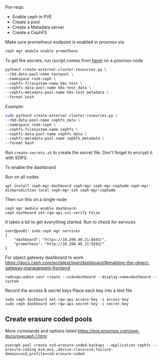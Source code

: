 Pre-reqs:

* Enable ceph in PVE
* Create a pool
* Create a Metadata server
* Create a CephFS

Make sure prometheus endpoint is enabled in proxmox via
```bash
ceph mgr module enable prometheus
```

To get the secrets, run
(script comes from [here](https://github.com/rook/rook/raw/master/deploy/examples/create-external-cluster-resources.py)) on a proxmox node
```bash
python3 create-external-cluster-resources.py \
--rbd-data-pool-name testpool \
--namespace rook-ceph \
--cephfs-filesystem-name k8s-test \
--cephfs-data-pool-name k8s-test_data \
--cephfs-metadata-pool-name k8s-test_metadata \
--format bash
 ```

Example:
```bash
sudo python3 create-external-cluster-resources.py \
--rbd-data-pool-name cephfs_data \
--namespace rook-ceph \
--cephfs-filesystem-name cephfs \
--cephfs-data-pool-name cephfs_data \
--cephfs-metadata-pool-name cephfs_metadata \
--format bash
 ```

Run `create-secrets.sh` to create the secret file. Don't forget to encrypt it with SOPS.

To enable the dashboard

Run on all nodes
```
apt install ceph-mgr-dashboard ceph-mgr ceph-mgr-cephadm ceph-mgr-diskprediction-local ceph-mgr-ssh ceph-mgr-cephadm
```

Then run this on a single node

```
ceph mgr module enable dashboard
ceph dashboard set-rgw-api-ssl-verify False
```

It takes a bit to get everything started.
Run to check for services

```
user@pve01: sudo ceph mgr services
{
    "dashboard": "https://10.200.40.21:8443/",
    "prometheus": "http://10.200.40.21:9283/"
}
```
For object gateway dashboard to work
https://docs.ceph.com/en/latest/mgr/dashboard/#enabling-the-object-gateway-management-frontend

```
radosgw-admin user create --uid=dashboard --display-name=dashboard --system
```
Record the access & secret keys
Place each key into a text file
```
sudo ceph dashboard set-rgw-api-access-key -i access-key
sudo ceph dashboard set-rgw-api-secret-key -i secret-key
```


## Create erasure coded pools
More commands and options listed
https://pve.proxmox.com/pve-docs/pveceph.1.html

```
pveceph pool create ssd-erasure-coded-backups --application cephfs --erasure-coding k=4,m=2,,device-class=ssd,failure-domain=osd,profile=ssd-erasure-coded
```
